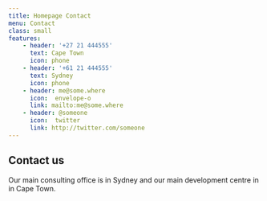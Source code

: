 ```yaml
---
title: Homepage Contact
menu: Contact
class: small
features:
    - header: '+27 21 444555'
      text: Cape Town
      icon: phone
    - header: '+61 21 444555'
      text: Sydney
      icon: phone
    - header: me@some.where
      icon:  envelope-o
      link: mailto:me@some.where
    - header: @someone
      icon:  twitter
      link: http://twitter.com/someone
---
```


## Contact us
Our main consulting office is in Sydney and our main development centre in in Cape Town.

